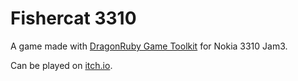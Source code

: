 # Fishercat 3310

A game made with [DragonRuby Game Toolkit](https://dragonruby.org/toolkit/game) for Nokia 3310 Jam3.

Can be played on [itch.io](https://wildfiler.itch.io/fishercat-3310).
